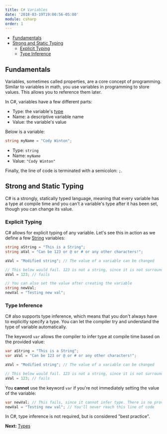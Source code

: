 ```yaml
---
title: C# Variables
date: '2018-03-19T19:00:56-05:00'
module: csharp
order: 1
---
```


* [Fundamentals](#fundamentals)
* [Strong and Static Typing](#strong-and-static-typing)
  * [Explicit Typing](#explicit-typing)
  * [Type Inference](#type-inference)

## Fundamentals

Variables, sometimes called properties, are a core concept of programming. Similar to variables in math, you use variables in programming to store values. This allows you to reference them later.

In C#, variables have a few different parts:

* Type: the variable's [type](types.markdown)
* Name: a descriptive variable name
* Value: the variable's value

Below is a variable:

```csharp
string myName = "Cody Winton";
```

* Type: `string`
* Name: `myName`
* Value: `"Cody Winton"`

Finally, the line of code is terminated with a semicolon: `;`.

## Strong and Static Typing

C# is a strongly, statically typed language, meaning that every variable has a type at compile time and you can't a variable's type after it has been set, though you can change its value.

### Explicit Typing

C# allows for explicit typing of any variable. Let's see this in action as we define a few [String](types.markdown#string) variables:

```csharp
string aString = "This is a String";
string aVal = "Can be 123 or @ or # or any other characters!";

aVal = "Modified string"; // The value of a variable can be changed

// This below would fail. 123 is not a string, since it is not surrounded by quotes
aVal = 123; // fails

// You can also set the value after creating the variable
string newVal;
newVal = "Testing new val";
```

### Type Inference

C# also supports type inference, which means that you don't always have to explicitly specify a type. You can let the compiler try and understand the type of variable automatically.

The keyword `var` allows the compiler to infer type at compile time based on the provided value:

```csharp
var aString = "This is a String";
var aVal = "Can be 123 or @ or # or any other characters!";

aVal = "Modified string"; // The value of a variable can be changed

// This below would fail. 123 is not a string, since it is not surrounded by quotes
aVal = 123; // fails
```

You **cannot** use the keyword `var` if you're not immediately setting the value of the variable:

```csharp
var newVal; // This fails, since it cannot infer type. There is no provided value.
newVal = "Testing new val"; // You'll never reach this line of code
```

In C#, type inference is not required, but is considered "best practice".

**Next:** [Types](types.markdown)
